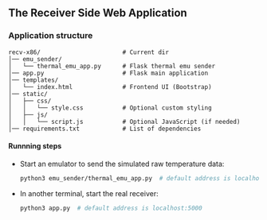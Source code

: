 
## The Receiver Side Web Application

### Application structure

```
recv-x86/                       # Current dir
│── emu_sender/
│   └── thermal_emu_app.py      # Flask thermal emu sender
│── app.py                      # Flask main application
│── templates/
│   └── index.html              # Frontend UI (Bootstrap)
│── static/
│   ├── css/
│   │   └── style.css           # Optional custom styling
│   ├── js/
│   │   └── script.js           # Optional JavaScript (if needed)
│── requirements.txt            # List of dependencies
```

#### Runnning steps
- Start an emulator to send the simulated raw temperature data:
    ```bash
    python3 emu_sender/thermal_emu_app.py  # default address is localhost:8083
    ```
- In another terminal, start the real receiver:
    ```bash
    python3 app.py  # default address is localhost:5000
    ```
